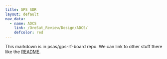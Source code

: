 ```yaml
---
title: GPS SDR
layout: default
nav_data:
  - name: ADCS
    link: /OreSat_Review/Design/ADCS/
    defcolor: red
---
```



This markdown is in psas/gps-rf-board repo.  We can link to other stuff there like the [README](readme.mdwn).
